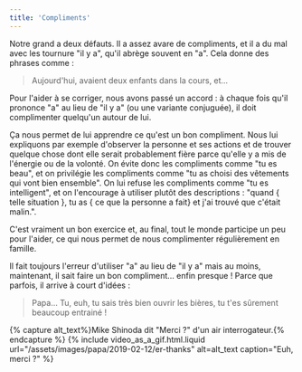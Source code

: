 ```yaml
---
title: 'Compliments'
---
```


Notre grand a deux défauts. Il a assez avare de compliments, et il a du mal avec
les tournure "il y a", qu'il abrège souvent en "a". Cela donne des phrases comme
:

> Aujourd'hui, avaient deux enfants dans la cours, et…

Pour l'aider à se corriger, nous avons passé un accord : à chaque fois qu'il
prononce "a" au lieu de "il y a" (ou une variante conjuguée), il doit
complimenter quelqu'un autour de lui.

<!-- more -->

Ça nous permet de lui apprendre ce qu'est un bon compliment. Nous lui expliquons
par exemple d'observer la personne et ses actions et de trouver quelque chose
dont elle serait probablement fière parce qu'elle y a mis de l'énergie ou de la
volonté. On évite donc les compliments comme "tu es beau", et on privilégie les
compliments comme "tu as choisi des vêtements qui vont bien ensemble". On lui
refuse les compliments comme "tu es intelligent", et on l'encourage à utiliser
plutôt des descriptions : "quand { telle situation }, tu as { ce que la personne
a fait} et j'ai trouvé que c'était malin.".

C'est vraiment un bon exercice et, au final, tout le monde participe un peu pour
l'aider, ce qui nous permet de nous complimenter régulièrement en famille.

Il fait toujours l'erreur d'utiliser "a" au lieu de "il y a" mais au moins,
maintenant, il sait faire un bon compliment… enfin presque ! Parce que parfois,
il arrive à court d'idées :

> Papa… Tu, euh, tu sais très bien ouvrir les bières, tu t'es sûrement beaucoup
> entrainé !

{% capture alt_text%}Mike Shinoda dit "Merci ?" d'un air
interrogateur.{% endcapture %} {% include video_as_a_gif.html.liquid
url="/assets/images/papa/2019-02-12/er-thanks"
alt=alt_text
caption="Euh, merci ?"
%}
